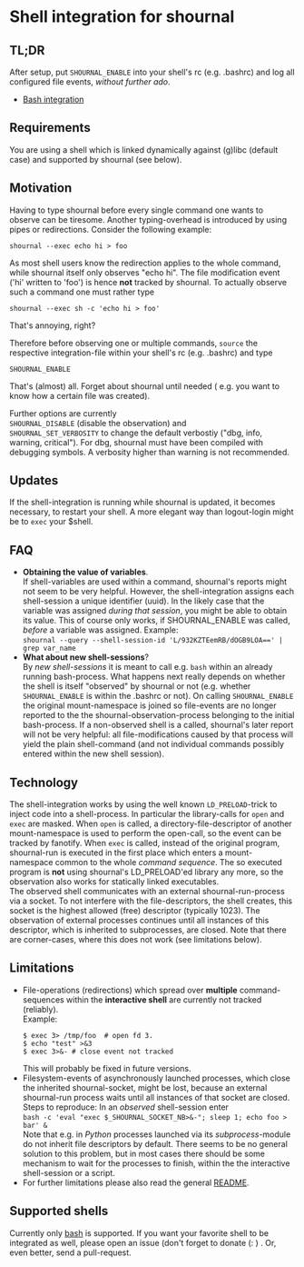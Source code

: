 
# Shell integration for shournal

## TL;DR
After setup, put `SHOURNAL_ENABLE` into your shell's rc (e.g. .bashrc)
and log all configured file events, *without further ado*.  

* [Bash integration](https://github.com/tycho-kirchner/shournal/tree/master/shell-integration-scripts/bash)

## Requirements
You are using a shell which is linked dynamically against (g)libc
(default case) and supported by shournal (see below).


## Motivation

Having to type shournal before every single command one wants
to observe can be tiresome. Another typing-overhead is introduced by using
pipes or redirections. Consider the following example:

    shournal --exec echo hi > foo

As most shell users know the redirection applies to the whole command,
while shournal itself only observes "echo hi". The file modification event ('hi'
  written to 'foo')
is hence **not** tracked by shournal.
 To actually observe such a command
one must rather type

    shournal --exec sh -c 'echo hi > foo'

That's annoying, right?

Therefore before observing one or multiple commands,
`source` the respective integration-file within your shell's rc (e.g. .bashrc)
and type

    SHOURNAL_ENABLE

That's (almost) all. Forget about shournal until needed ( e.g. you want to know how
  a certain file was created).


Further options are currently  
`SHOURNAL_DISABLE` (disable the observation) and  
`SHOURNAL_SET_VERBOSITY` to change the default verbostiy ("dbg, info, warning, critical").
For dbg, shournal must have been compiled with debugging symbols. A verbosity higher than
warning is not recommended.

## Updates
If the shell-integration is running while shournal is updated, it becomes necessary,
to restart your shell. A more elegant way than logout-login might be to `exec` your $shell.


## FAQ
* **Obtaining the value of variables**.  
  If shell-variables are used within a command, shournal's reports might
  not seem to be very helpful. However, the shell-integration assigns
  each shell-session a unique identifier (uuid).
  In the likely case that the variable was
  assigned *during that session*, you might be able to obtain its value.
  This of course only works, if SHOURNAL_ENABLE was called, *before*
  a variable was assigned. Example:  
  `shournal --query --shell-session-id 'L/932KZTEemRB/dOGB9LOA==' | grep var_name`
* **What about new shell-sessions**?  
  By *new shell-sessions* it is meant to call e.g. `bash` within an already
  running bash-process. What happens next really depends on whether the
  shell is itself "observed" by shournal or not (e.g. whether
  `SHOURNAL_ENABLE` is within the .bashrc or not). On calling
  `SHOURNAL_ENABLE` the original mount-namespace is joined so file-events
  are no longer reported to the the shournal-observation-process
  belonging to the initial bash-process. If a non-observed shell
  is a called, shournal's later report will not be very helpful: all
  file-modifications caused by that process will yield the plain
  shell-command (and not individual commands possibly entered
  within the new shell session).


## Technology
The shell-integration works by using the well known `LD_PRELOAD`-trick
to inject code into a shell-process. In particular the library-calls
for `open` and `exec` are masked. When `open` is called, a
directory-file-descriptor of another mount-namespace is used to
perform the open-call, so the event can be tracked by fanotify.
When `exec` is called, instead of the original program,
shournal-run is executed in the first place which enters a
mount-namespace common to the whole *command sequence*.
The so executed program is **not** using shournal's LD_PRELOAD'ed
library any more, so the observation also works for
statically linked executables.  
The observed shell communicates with an external shournal-run-process
via a socket. To not interfere with the file-descriptors, the shell creates,
this socket is the highest allowed (free) descriptor (typically 1023).
The observation of external processes continues until all instances
of this descriptor, which is inherited to subprocesses, are closed.
Note that there are corner-cases, where this does not work (see limitations
below).

## Limitations
* File-operations (redirections) which spread over **multiple** command-sequences
  within the **interactive shell** are currently not tracked (reliably).  
  Example:
  ```
  $ exec 3> /tmp/foo  # open fd 3.
  $ echo "test" >&3
  $ exec 3>&- # close event not tracked
  ```
  This will probably be fixed in future versions.
* Filesystem-events of asynchronously launched processes, which close the inherited
  shournal-socket, might be lost, because an external shournal-run process
  waits until all instances of that socket are closed.
  Steps to reproduce: In an *observed* shell-session enter  
  `bash -c 'eval "exec $_SHOURNAL_SOCKET_NB>&-"; sleep 1; echo foo > bar' &`  
  Note that e.g. in *Python* processes launched via its
  *subprocess*-module do not inherit file descriptors by default.
  There seems to be no general solution to this problem, but in most cases
  there should be some mechanism to wait for the processes to finish,
  within the the interactive shell-session or a script.
* For further limitations please also read the general
  [README](https://github.com/tycho-kirchner/shournal).


## Supported shells

Currently only
[bash](https://github.com/tycho-kirchner/shournal/tree/master/shell-integration-scripts/bash) is supported.
If you want your favorite shell to be integrated as well,
please open an issue (don't forget to donate (: ) . Or, even better, send
a pull-request.
